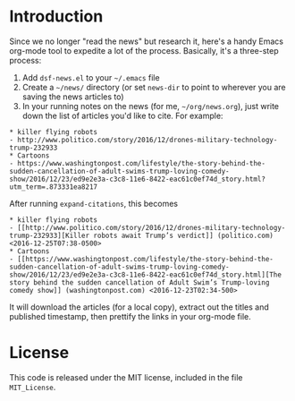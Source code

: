 # Introduction

Since we no longer "read the news" but research it, here's a handy Emacs
org-mode tool to expedite a lot of the process. Basically, it's a
three-step process:

1. Add `dsf-news.el` to your `~/.emacs` file
2. Create a `~/news/` directory (or set `news-dir` to point to wherever
   you are saving the news articles to)
3. In your running notes on the news (for me, `~/org/news.org`), just
   write down the list of articles you'd like to cite. For example:

```
* killer flying robots
- http://www.politico.com/story/2016/12/drones-military-technology-trump-232933
* Cartoons
- https://www.washingtonpost.com/lifestyle/the-story-behind-the-sudden-cancellation-of-adult-swims-trump-loving-comedy-show/2016/12/23/ed9e2e3a-c3c8-11e6-8422-eac61c0ef74d_story.html?utm_term=.873331ea8217
```

After running `expand-citations`, this becomes

```
* killer flying robots
- [[http://www.politico.com/story/2016/12/drones-military-technology-trump-232933][Killer robots await Trump’s verdict]] (politico.com) <2016-12-25T07:38-0500>
* Cartoons
- [[https://www.washingtonpost.com/lifestyle/the-story-behind-the-sudden-cancellation-of-adult-swims-trump-loving-comedy-show/2016/12/23/ed9e2e3a-c3c8-11e6-8422-eac61c0ef74d_story.html][The story behind the sudden cancellation of Adult Swim’s Trump-loving comedy show]] (washingtonpost.com) <2016-12-23T02:34-500>
```

It will download the articles (for a local copy), extract out the titles
and published timestamp, then prettify the links in your org-mode file.

# License

This code is released under the MIT license, included in the file
`MIT_License`. 

